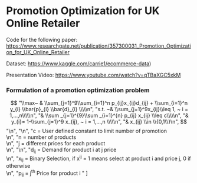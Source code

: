 # Promotion Optimization for UK Online Retailer

Code for the following paper:
https://www.researchgate.net/publication/357300031_Promotion_Optimization_for_UK_Online_Retailer

Dataset:
https://www.kaggle.com/carrie1/ecommerce-data)

Presentation Video:
https://www.youtube.com/watch?v=qTBaXGC5xkM

### Formulation of a promotion optimization problem
$$
    "\\max~ & \\sum_{j=1}^9\\sum_{i=1}^n p_{ij}x_{ij}d_{ij} + \\sum_{i=1}^n y_{i} \\bar{p}_{i} \\bar{d}_{i} \\\\\n",
    "s.t. ~& \\sum_{j=1}^9x_{ij}\\leq 1, ~ i = 1,...,n\\\\\n",
    "& \\sum _{j=1}^{9}\\sum _{i=1}^{n} p_{ij} x_{ij} \\leq c\\\\\n",
    "& y_{i}= 1-\\sum_{j=1}^9 x_{ij}, ~ i = 1,...,n \\\\\n",
    "& x_{ij} \\in \\{0,1\\}\n",
$$
    "\n",
    "\n",
    "c = User defined constant to limit number of promotion <br>\n",
    "n = number of products <br>\n",
    "j = different prices for each product <br>\n",
    "\n",
    "d<sub>ij</sub> = Demand for product i at j price <br>\n",
    "x<sub>ij</sub> = Binary Selection, if x<sup>ij</sup> = 1 means select at product i and price j, 0 if otherwise  <br>\n",
    "p<sub>ij</sub> = j<sup>th</sup> Price for product i "
   ]
